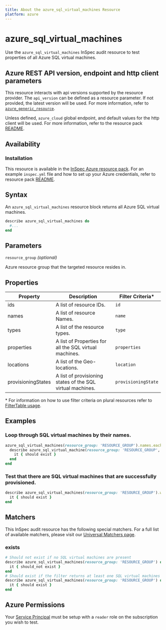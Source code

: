 ```yaml
---
title: About the azure_sql_virtual_machines Resource
platform: azure
---
```


# azure_sql_virtual_machines

Use the `azure_sql_virtual_machines` InSpec audit resource to test properties of all Azure SQL virtual machines.

## Azure REST API version, endpoint and http client parameters

This resource interacts with api versions supported by the resource provider.
The `api_version` can be defined as a resource parameter.
If not provided, the latest version will be used.
For more information, refer to [`azure_generic_resource`](azure_generic_resource.md).

Unless defined, `azure_cloud` global endpoint, and default values for the http client will be used.
For more information, refer to the resource pack [README](../../README.md).

## Availability

### Installation

This resource is available in the [InSpec Azure resource pack](https://github.com/inspec/inspec-azure).
For an example `inspec.yml` file and how to set up your Azure credentials, refer to resource pack [README](../../README.md#Service-Principal).

## Syntax

An `azure_sql_virtual_machines` resource block returns all Azure SQL virtual machines.

```ruby
describe azure_sql_virtual_machines do
  #...
end
```

## Parameters

`resource_group` _(optional)_

Azure resource group that the targeted resource resides in.

## Properties

|Property                        | Description                                                            | Filter Criteria<superscript>*</superscript> |
|--------------------------------|------------------------------------------------------------------------|------------------|
| ids                            | A list of resource IDs.                                                | `id`             |
| names                          | A list of resource Names.                                              | `name`           |
| types                          | A list of the resource types.                                          | `type`           |
| properties                     | A list of Properties for all the SQL virtual machines.                 | `properties`     |
| locations                      | A list of the Geo-locations.                                           | `location`       |
| provisioningStates             | A list of provisioning states of the SQL virtual machines.             | `provisioningState`|

<superscript>*</superscript> For information on how to use filter criteria on plural resources refer to [FilterTable usage](https://github.com/inspec/inspec/blob/master/dev-docs/filtertable-usage.md).

## Examples

### Loop through SQL virtual machines by their names.

```ruby
azure_sql_virtual_machines(resource_group: 'RESOURCE_GROUP').names.each do |name|
  describe azure_sql_virtual_machine(resource_group: 'RESOURCE_GROUP', name: name) do
    it { should exist }
  end
end
```

### Test that there are SQL virtual machines that are successfully provisioned.

```ruby
describe azure_sql_virtual_machines(resource_group: 'RESOURCE_GROUP').where(provisioningState: 'Succeeded') do
  it { should exist }
end
```

## Matchers

This InSpec audit resource has the following special matchers. For a full list of available matchers, please visit our [Universal Matchers page](https://www.inspec.io/docs/reference/matchers/).

### exists

```ruby
# Should not exist if no SQL virtual machines are present
describe azure_sql_virtual_machines(resource_group: 'RESOURCE_GROUP') do
  it { should_not exist }
end
# Should exist if the filter returns at least one SQL virtual machines
describe azure_sql_virtual_machines(resource_group: 'RESOURCE_GROUP') do
  it { should exist }
end
```

## Azure Permissions

Your [Service Principal](https://docs.microsoft.com/en-us/azure/azure-resource-manager/resource-group-create-service-principal-portal) must be setup with a `reader` role on the subscription you wish to test.
